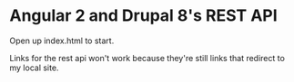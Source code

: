# Angular 2 and Drupal 8's REST API

Open up index.html to start.

Links for the rest api won't work because they're still links that redirect to my local site.